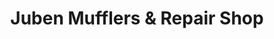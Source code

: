 ---
title: "Juben Mufflers & Repair Shop"
url: /iloilo-city/juben-mufflers-and-repair-shop/
shop: car repair
---
